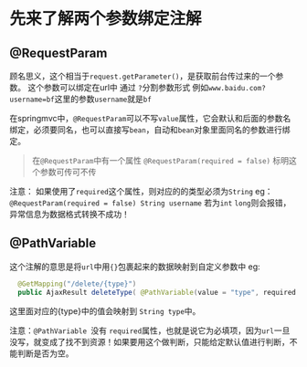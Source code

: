 # 先来了解两个参数绑定注解

## @RequestParam
顾名思义，这个相当于`request.getParameter()`，是获取前台传过来的一个参数。
这个参数可以绑定在url中 通过 `?`分割参数形式 例如`www.baidu.com?username=bf`这里的参数`username`就是`bf`

在springmvc中，`@RequestParam`可以不写`value`属性，它会默认和后面的参数名绑定，必须要同名，也可以直接写`bean`，自动和`bean`对象里面同名的参数进行绑定。
>在`@RequestParam`中有一个属性 `@RequestParam(required = false)` 标明这个参数可传可不传

注意： 如果使用了`required`这个属性，则对应的的类型必须为`String`
  eg：`@RequestParam(required = false) String username` 若为`int` `long`则会报错，异常信息为数据格式转换不成功！


## @PathVariable
这个注解的意思是将`url`中用`{}`包裹起来的数据映射到自定义参数中
eg:
```java
  @GetMapping("/delete/{type}")
  public AjaxResult deleteType( @PathVariable(value = "type", required = false) String type)
```
这里面对应的{type}中的值会映射到 `String type`中。

注意：`@PathVariable `没有 `required`属性，也就是说它为必填项，因为`url`一旦没写，就变成了找不到资源！如果要用这个做判断，只能给定默认值进行判断，不能判断是否为空。
